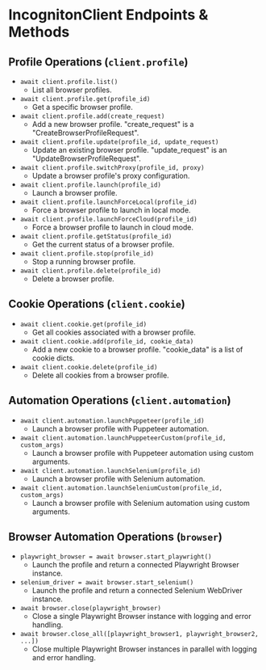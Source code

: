 # IncognitonClient Endpoints & Methods

## Profile Operations (`client.profile`)

-  `await client.profile.list()`
   -  List all browser profiles.
-  `await client.profile.get(profile_id)`
   -  Get a specific browser profile.
-  `await client.profile.add(create_request)`
   -  Add a new browser profile. "create_request" is a "CreateBrowserProfileRequest".
-  `await client.profile.update(profile_id, update_request)`
   -  Update an existing browser profile. "update_request" is an "UpdateBrowserProfileRequest".
-  `await client.profile.switchProxy(profile_id, proxy)`
   -  Update a browser profile's proxy configuration.
-  `await client.profile.launch(profile_id)`
   -  Launch a browser profile.
-  `await client.profile.launchForceLocal(profile_id)`
   -  Force a browser profile to launch in local mode.
-  `await client.profile.launchForceCloud(profile_id)`
   -  Force a browser profile to launch in cloud mode.
-  `await client.profile.getStatus(profile_id)`
   -  Get the current status of a browser profile.
-  `await client.profile.stop(profile_id)`
   -  Stop a running browser profile.
-  `await client.profile.delete(profile_id)`
   -  Delete a browser profile.

## Cookie Operations (`client.cookie`)

-  `await client.cookie.get(profile_id)`
   -  Get all cookies associated with a browser profile.
-  `await client.cookie.add(profile_id, cookie_data)`
   -  Add a new cookie to a browser profile. "cookie_data" is a list of cookie dicts.
-  `await client.cookie.delete(profile_id)`
   -  Delete all cookies from a browser profile.

## Automation Operations (`client.automation`)

-  `await client.automation.launchPuppeteer(profile_id)`
   -  Launch a browser profile with Puppeteer automation.
-  `await client.automation.launchPuppeteerCustom(profile_id, custom_args)`
   -  Launch a browser profile with Puppeteer automation using custom arguments.
-  `await client.automation.launchSelenium(profile_id)`
   -  Launch a browser profile with Selenium automation.
-  `await client.automation.launchSeleniumCustom(profile_id, custom_args)`
   -  Launch a browser profile with Selenium automation using custom arguments.

## Browser Automation Operations (`browser`)

-  `playwright_browser = await browser.start_playwright()`
   -  Launch the profile and return a connected Playwright Browser instance.
-  `selenium_driver = await browser.start_selenium()`
   -  Launch the profile and return a connected Selenium WebDriver instance.
-  `await browser.close(playwright_browser)`
   -  Close a single Playwright Browser instance with logging and error handling.
-  `await browser.close_all([playwright_browser1, playwright_browser2, ...])`
   -  Close multiple Playwright Browser instances in parallel with logging and error handling.
